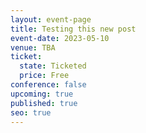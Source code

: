 ```yaml
---
layout: event-page
title: Testing this new post
event-date: 2023-05-10
venue: TBA
ticket:
  state: Ticketed
  price: Free
conference: false
upcoming: true
published: true
seo: true
---
```

